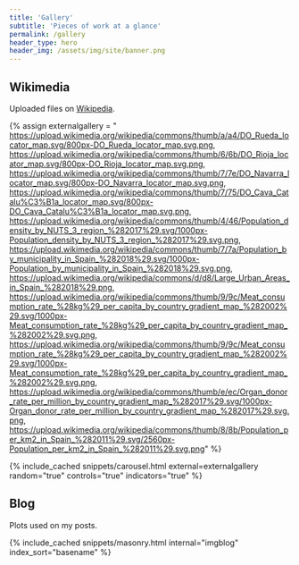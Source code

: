 ```yaml
---
title: 'Gallery'
subtitle: 'Pieces of work at a glance'
permalink: /gallery
header_type: hero
header_img: /assets/img/site/banner.png
---
```



## Wikimedia

Uploaded files on [Wikipedia](https://commons.wikimedia.org/wiki/Special:ListFiles?limit=50&user=dieghernan84).

{% assign externalgallery = "
https://upload.wikimedia.org/wikipedia/commons/thumb/a/a4/DO_Rueda_locator_map.svg/800px-DO_Rueda_locator_map.svg.png,
https://upload.wikimedia.org/wikipedia/commons/thumb/6/6b/DO_Rioja_locator_map.svg/800px-DO_Rioja_locator_map.svg.png,
https://upload.wikimedia.org/wikipedia/commons/thumb/7/7e/DO_Navarra_locator_map.svg/800px-DO_Navarra_locator_map.svg.png,
https://upload.wikimedia.org/wikipedia/commons/thumb/7/75/DO_Cava_Catalu%C3%B1a_locator_map.svg/800px-DO_Cava_Catalu%C3%B1a_locator_map.svg.png,
https://upload.wikimedia.org/wikipedia/commons/thumb/4/46/Population_density_by_NUTS_3_region_%282017%29.svg/1000px-Population_density_by_NUTS_3_region_%282017%29.svg.png,
https://upload.wikimedia.org/wikipedia/commons/thumb/7/7a/Population_by_municipality_in_Spain_%282018%29.svg/1000px-Population_by_municipality_in_Spain_%282018%29.svg.png,
https://upload.wikimedia.org/wikipedia/commons/d/d8/Large_Urban_Areas_in_Spain_%282018%29.png,
https://upload.wikimedia.org/wikipedia/commons/thumb/9/9c/Meat_consumption_rate_%28kg%29_per_capita_by_country_gradient_map_%282002%29.svg/1000px-Meat_consumption_rate_%28kg%29_per_capita_by_country_gradient_map_%282002%29.svg.png,
https://upload.wikimedia.org/wikipedia/commons/thumb/9/9c/Meat_consumption_rate_%28kg%29_per_capita_by_country_gradient_map_%282002%29.svg/1000px-Meat_consumption_rate_%28kg%29_per_capita_by_country_gradient_map_%282002%29.svg.png,
https://upload.wikimedia.org/wikipedia/commons/thumb/e/ec/Organ_donor_rate_per_million_by_country_gradient_map_%282017%29.svg/1000px-Organ_donor_rate_per_million_by_country_gradient_map_%282017%29.svg.png,
https://upload.wikimedia.org/wikipedia/commons/thumb/8/8b/Population_per_km2_in_Spain_%282011%29.svg/2560px-Population_per_km2_in_Spain_%282011%29.svg.png" %}

{% include_cached snippets/carousel.html external=externalgallery  random="true" controls="true" indicators="true" %}


## Blog

Plots used on my posts.

{% include_cached snippets/masonry.html internal="imgblog" index_sort="basename" %}